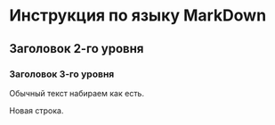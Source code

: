# Инструкция по языку MarkDown 

## Заголовок 2-го уровня
### Заголовок 3-го уровня

Обычный текст набираем как есть.

Новая строка.